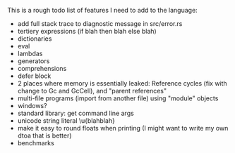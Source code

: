 
This is a rough todo list of features I need to add to the language:

* add full stack trace to diagnostic message in src/error.rs
* tertiery expressions (if blah then blah else blah)
* dictionaries
* eval
* lambdas
* generators
* comprehensions
* defer block
* 2 places where memory is essentially leaked: Reference cycles (fix with change to Gc and GcCell), and "parent references"
* multi-file programs (import from another file) using "module" objects
* windows?
* standard library: get command line args
* unicode string literal \u{blahblah}
* make it easy to round floats when printing (I might want to write my own dtoa that is better)
* benchmarks
